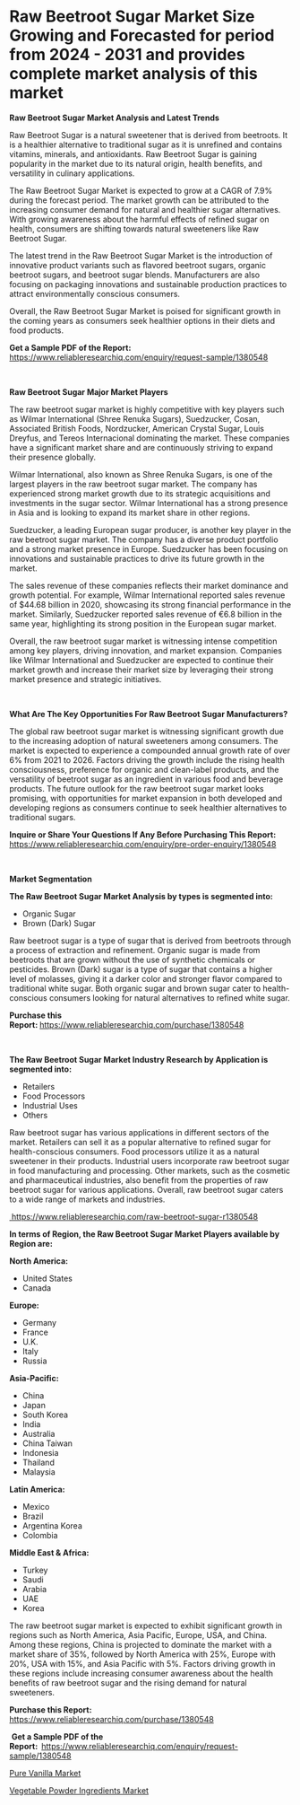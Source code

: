 <p><h1>Raw Beetroot Sugar Market Size Growing and Forecasted for period from 2024 - 2031 and provides complete market analysis of this market</h1></p><p><strong>Raw Beetroot Sugar Market Analysis and Latest Trends</strong></p>
<p><p>Raw Beetroot Sugar is a natural sweetener that is derived from beetroots. It is a healthier alternative to traditional sugar as it is unrefined and contains vitamins, minerals, and antioxidants. Raw Beetroot Sugar is gaining popularity in the market due to its natural origin, health benefits, and versatility in culinary applications.</p><p>The Raw Beetroot Sugar Market is expected to grow at a CAGR of 7.9% during the forecast period. The market growth can be attributed to the increasing consumer demand for natural and healthier sugar alternatives. With growing awareness about the harmful effects of refined sugar on health, consumers are shifting towards natural sweeteners like Raw Beetroot Sugar.</p><p>The latest trend in the Raw Beetroot Sugar Market is the introduction of innovative product variants such as flavored beetroot sugars, organic beetroot sugars, and beetroot sugar blends. Manufacturers are also focusing on packaging innovations and sustainable production practices to attract environmentally conscious consumers.</p><p>Overall, the Raw Beetroot Sugar Market is poised for significant growth in the coming years as consumers seek healthier options in their diets and food products.</p></p>
<p><strong>Get a Sample PDF of the Report:&nbsp;</strong> <a href="https://www.reliableresearchiq.com/enquiry/request-sample/1380548">https://www.reliableresearchiq.com/enquiry/request-sample/1380548</a></p>
<p>&nbsp;</p>
<p><strong>Raw Beetroot Sugar Major Market Players</strong></p>
<p><p>The raw beetroot sugar market is highly competitive with key players such as Wilmar International (Shree Renuka Sugars), Suedzucker, Cosan, Associated British Foods, Nordzucker, American Crystal Sugar, Louis Dreyfus, and Tereos Internacional dominating the market. These companies have a significant market share and are continuously striving to expand their presence globally.</p><p>Wilmar International, also known as Shree Renuka Sugars, is one of the largest players in the raw beetroot sugar market. The company has experienced strong market growth due to its strategic acquisitions and investments in the sugar sector. Wilmar International has a strong presence in Asia and is looking to expand its market share in other regions.</p><p>Suedzucker, a leading European sugar producer, is another key player in the raw beetroot sugar market. The company has a diverse product portfolio and a strong market presence in Europe. Suedzucker has been focusing on innovations and sustainable practices to drive its future growth in the market.</p><p>The sales revenue of these companies reflects their market dominance and growth potential. For example, Wilmar International reported sales revenue of $44.68 billion in 2020, showcasing its strong financial performance in the market. Similarly, Suedzucker reported sales revenue of €6.8 billion in the same year, highlighting its strong position in the European sugar market.</p><p>Overall, the raw beetroot sugar market is witnessing intense competition among key players, driving innovation, and market expansion. Companies like Wilmar International and Suedzucker are expected to continue their market growth and increase their market size by leveraging their strong market presence and strategic initiatives.</p></p>
<p>&nbsp;</p>
<p><strong>What Are The Key Opportunities For Raw Beetroot Sugar Manufacturers?</strong></p>
<p><p>The global raw beetroot sugar market is witnessing significant growth due to the increasing adoption of natural sweeteners among consumers. The market is expected to experience a compounded annual growth rate of over 6% from 2021 to 2026. Factors driving the growth include the rising health consciousness, preference for organic and clean-label products, and the versatility of beetroot sugar as an ingredient in various food and beverage products. The future outlook for the raw beetroot sugar market looks promising, with opportunities for market expansion in both developed and developing regions as consumers continue to seek healthier alternatives to traditional sugars.</p></p>
<p><strong>Inquire or Share Your Questions If Any Before Purchasing This Report:</strong> <a href="https://www.reliableresearchiq.com/enquiry/pre-order-enquiry/1380548">https://www.reliableresearchiq.com/enquiry/pre-order-enquiry/1380548</a></p>
<p>&nbsp;</p>
<p><strong>Market Segmentation</strong></p>
<p><strong>The Raw Beetroot Sugar Market Analysis by types is segmented into:</strong></p>
<p><ul><li>Organic Sugar</li><li>Brown (Dark) Sugar</li></ul></p>
<p><p>Raw beetroot sugar is a type of sugar that is derived from beetroots through a process of extraction and refinement. Organic sugar is made from beetroots that are grown without the use of synthetic chemicals or pesticides. Brown (Dark) sugar is a type of sugar that contains a higher level of molasses, giving it a darker color and stronger flavor compared to traditional white sugar. Both organic sugar and brown sugar cater to health-conscious consumers looking for natural alternatives to refined white sugar.</p></p>
<p><strong>Purchase this Report:&nbsp;</strong><a href="https://www.reliableresearchiq.com/purchase/1380548">https://www.reliableresearchiq.com/purchase/1380548</a></p>
<p>&nbsp;</p>
<p><strong>The Raw Beetroot Sugar Market Industry Research by Application is segmented into:</strong></p>
<p><ul><li>Retailers</li><li>Food Processors</li><li>Industrial Uses</li><li>Others</li></ul></p>
<p><p>Raw beetroot sugar has various applications in different sectors of the market. Retailers can sell it as a popular alternative to refined sugar for health-conscious consumers. Food processors utilize it as a natural sweetener in their products. Industrial users incorporate raw beetroot sugar in food manufacturing and processing. Other markets, such as the cosmetic and pharmaceutical industries, also benefit from the properties of raw beetroot sugar for various applications. Overall, raw beetroot sugar caters to a wide range of markets and industries.</p></p>
<p><a href="https://www.reliableresearchiq.com/raw-beetroot-sugar-r1380548">&nbsp;https://www.reliableresearchiq.com/raw-beetroot-sugar-r1380548</a></p>
<p><strong>In terms of Region, the Raw Beetroot Sugar Market Players available by Region are:</strong></p>
<p>
    <p> <strong> North America: </strong>
        <ul>
            <li>United States</li>
            <li>Canada</li>
        </ul>
        </p> 
    <p> <strong> Europe: </strong>
        <ul>
            <li>Germany</li>
            <li>France</li>
            <li>U.K.</li>
            <li>Italy</li>
            <li>Russia</li>
        </ul>
        </p> 
    <p> <strong> Asia-Pacific: </strong>
        <ul>
            <li>China</li>
            <li>Japan</li>
            <li>South Korea</li>
            <li>India</li>
            <li>Australia</li>
            <li>China Taiwan</li>
            <li>Indonesia</li>
            <li>Thailand</li>
            <li>Malaysia</li>
        </ul>
        </p> 
    <p> <strong> Latin America: </strong>
        <ul>
            <li>Mexico</li>
            <li>Brazil</li>
            <li>Argentina Korea</li>
            <li>Colombia</li>
        </ul>
        </p> 
    <p> <strong> Middle East & Africa: </strong>
        <ul>
            <li>Turkey</li>
            <li>Saudi</li>
            <li>Arabia</li>
            <li>UAE</li>
            <li>Korea</li>
        </ul>
    </p>
    </p>
<p><p>The raw beetroot sugar market is expected to exhibit significant growth in regions such as North America, Asia Pacific, Europe, USA, and China. Among these regions, China is projected to dominate the market with a market share of 35%, followed by North America with 25%, Europe with 20%, USA with 15%, and Asia Pacific with 5%. Factors driving growth in these regions include increasing consumer awareness about the health benefits of raw beetroot sugar and the rising demand for natural sweeteners.</p></p>
<p><strong>Purchase this Report: </strong><a href="https://www.reliableresearchiq.com/purchase/1380548">https://www.reliableresearchiq.com/purchase/1380548</a></p>
<p>&nbsp;<strong>Get a Sample PDF of the Report:&nbsp;&nbsp;</strong><a href="https://www.reliableresearchiq.com/enquiry/request-sample/1380548">https://www.reliableresearchiq.com/enquiry/request-sample/1380548</a></p>
<p><strong></strong></p>
<p><p><a href="https://github.com/btwcqfvq34/Market-Research-Report-List-2/blob/main/pure-vanilla-market.md">Pure Vanilla Market</a></p><p><a href="https://github.com/nicoletavirag/Market-Research-Report-List-4/blob/main/vegetable-powder-ingredients-market.md">Vegetable Powder Ingredients Market</a></p></p>
